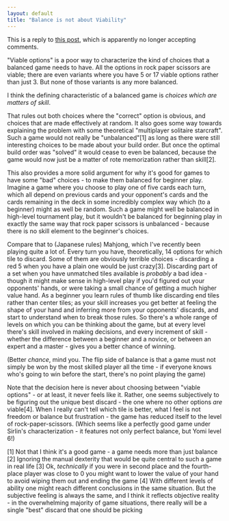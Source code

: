 ```yaml
---
layout: default
title: "Balance is not about Viability"
---
```


This is a reply to [this post](http://www.sirlin.net/articles/balancing-multiplayer-games-part-1-definitions.html), which is apparently no longer accepting comments.

"Viable options" is a poor way to characterize the kind of choices that a balanced game needs to have. All the options in rock paper scissors are viable; there are even variants where you have 5 or 17 viable options rather than just 3. But none of those variants is any more balanced.

I think the defining characteristic of a balanced game is *choices which are matters of skill*.

That rules out both choices where the "correct" option is obvious, and choices that are made effectively at random. It also goes some way towards explaining the problem with some theoretical "multiplayer solitaire starcraft". Such a game would not really be "unbalanced"[1] as long as there were still interesting choices to be made about your build order. But once the optimal build order was "solved" it would cease to even be balanced, because the game would now just be a matter of rote memorization rather than skill[2].

This also provides a more solid argument for why it's good for games to have some "bad" choices - to make them balanced for beginner play. Imagine a game where you choose to play one of five cards each turn, which all depend on previous cards and your opponent's cards and the cards remaining in the deck in some incredibly complex way which (to a beginner) might as well be random. Such a game might well be balanced in high-level tournament play, but it wouldn't be balanced for beginning play in exactly the same way that rock paper scissors is unbalanced - because there is no skill element to the beginner's choices.

Compare that to (Japanese rules) Mahjong, which I've recently been playing quite a lot of. Every turn you have, theoretically, 14 options for which tile to discard. Some of them are obviously terrible choices - discarding a red 5 when you have a plain one would be just crazy[3]. Discarding part of a set when you have unmatched tiles available is *probably* a bad idea - though it might make sense in high-level play if you'd figured out your opponents' hands, or were taking a small chance of getting a much higher value hand. As a beginner you learn rules of thumb like discarding end tiles rather than center tiles; as your skill increases you get better at feeling the shape of your hand and inferring more from your opponents' discards, and start to understand when to break those rules. So there's a whole range of levels on which you can be thinking about the game, but at every level there's skill involved in making decisions, and every increment of skill - whether the difference between a beginner and a novice, or between an expert and a master - gives you a better chance of winning.

(Better *chance*, mind you. The flip side of balance is that a game must not simply be won by the most skilled player all the time - if everyone knows who's going to win before the start, there's no point playing the game)

Note that the decision here is never about choosing between "viable options" - or at least, it never feels like it. Rather, one seems subjectively to be figuring out the unique best discard - the one where no other options *are* viable[4]. When I really can't tell which tile is better, what I feel is not freedom or balance but frustration - the game has reduced itself to the level of rock-paper-scissors. (Which seems like a perfectly good game under Sirlin's characterization - it features not only perfect balance, but Yomi level 6!)



[1] Not that I think it's a good game - a game needs more than just balance
[2] Ignoring the manual dexterity that would be quite central to such a game in real life
[3] Ok, *technically* if you were in second place and the fourth-place player was close to 0 you might want to lower the value of your hand to avoid wiping them out and ending the game
[4] With different levels of ability one might reach different conclusions in the same situation. But the subjective feeling is always the same, and I think it reflects objective reality - in the overwhelming majority of game situations, there really will be a single "best" discard that one should be picking
